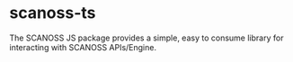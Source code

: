 # scanoss-ts

The SCANOSS JS package provides a simple, easy to consume library for interacting with SCANOSS APIs/Engine.
